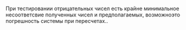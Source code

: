 При тестировании отрицательных чисел есть крайне минимальное несоответсвие полученных чисел и предполагаемых, возможноэто погрешность системы при пересчетах..
